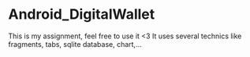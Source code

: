 # Android_DigitalWallet
This is my assignment, feel free to use it &lt;3 It uses several technics like fragments, tabs, sqlite database, chart,...
